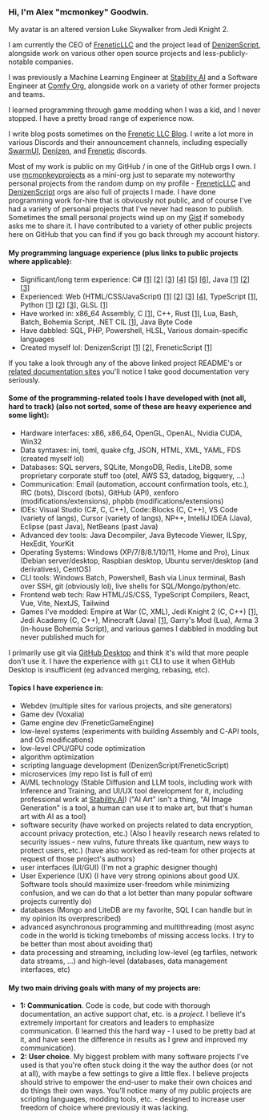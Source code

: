 ### Hi, I'm Alex "mcmonkey" Goodwin.

My avatar is an altered version Luke Skywalker from Jedi Knight 2.

I am currently the CEO of [FreneticLLC](https://github.com/FreneticLLC) and the project lead of [DenizenScript](https://github.com/DenizenScript/), alongside work on various other open source projects and less-publicly-notable companies.

I was previously a Machine Learning Engineer at [Stability AI](https://github.com/Stability-AI) and a Software Engineer at [Comfy Org](https://github.com/comfy-org), alongside work on a variety of other former projects and teams.

I learned programming through game modding when I was a kid, and I never stopped. I have a pretty broad range of experience now.

I write blog posts sometimes on the [Frenetic LLC Blog](https://blog.freneticllc.com/). I write a lot more in various Discords and their announcement channels, including especially [SwarmUI](https://discord.gg/q2y38cqjNw), [Denizen](https://discord.gg/Q6pZGSR), and [Frenetic](https://discord.gg/eggWVJt) discords.

Most of my work is public on my GitHub / in one of the GitHub orgs I own. I use [mcmonkeyprojects](https://github.com/mcmonkeyprojects) as a mini-org just to separate my noteworthy personal projects from the random dump on my profile - [FreneticLLC](https://github.com/FreneticLLC) and [DenizenScript](https://github.com/DenizenScript/) orgs are also full of projects I made. I have done programming work for-hire that is obviously not public, and of course I've had a variety of personal projects that I've never had reason to publish. Sometimes the small personal projects wind up on my [Gist](https://gist.github.com/mcmonkey4eva/) if somebody asks me to share it. I have contributed to a variety of other public projects here on GitHub that you can find if you go back through my account history.

#### My programming language experience (plus links to public projects where applicable):

- Significant/long term experience: C# [[1]](https://github.com/FreneticLLC/FreneticGameEngine) [[2]](https://github.com/FreneticLLC/FreneticScript) [[3]](https://github.com/mcmonkeyprojects/KeyboardChatterBlocker) [[4]](https://github.com/mcmonkeyprojects/DiscordModBot) [[5]](https://github.com/FreneticLLC/FreneticUtilities) [[6]](https://github.com/mcmonkeyprojects/SwarmUI), Java [[1]](https://github.com/DenizenScript/Denizen) [[2]](https://github.com/mcmonkeyprojects/Sentinel) [[3]](https://github.com/DenizenScript/Denizen-Core)
- Experienced: Web (HTML/CSS/JavaScript) [[1]](https://github.com/DenizenScript/DenizenMetaWebsite) [[2]](https://github.com/DenizenScript/DenizenPastingWebsite) [[3]](https://github.com/FreneticLLC/FreneticLLCWebsite) [[4]](https://github.com/mcmonkeyprojects/SwarmUI), TypeScript [[1]](https://github.com/DenizenScript/DenizenVSCode), Python [[1]](https://github.com/mcmonkeyprojects/sd-dynamic-thresholding) [[2]](https://github.com/mcmonkeyprojects/sd-infinity-grid-generator-script) [[3]](https://github.com/mcmonkeyprojects/SwarmUI/tree/master/src/BuiltinExtensions/ComfyUIBackend/ExtraNodes), GLSL [[1]](https://github.com/FreneticLLC/FreneticGameEngine/tree/master/FGEGraphics/data/shaders)
- Have worked in: x86_64 Assembly, C [[1]](https://github.com/mcmonkeyprojects/Twifire), C++, Rust [[1]](https://github.com/mcmonkeyprojects/translate-tool), Lua, Bash, Batch, Bohemia Script, .NET CIL [[1]](https://github.com/FreneticLLC/FreneticScript/blob/master/FreneticScript/ScriptSystems/ScriptCompiler.cs), Java Byte Code
- Have dabbled: SQL, PHP, Powershell, HLSL, Various domain-specific languages
- Created myself lol: DenizenScript [[1]](https://github.com/DenizenScript/Denizen) [[2]](https://github.com/mcmonkeyprojects/DenizenSampleScripts), FreneticScript [[1]](https://github.com/FreneticLLC/FreneticScript)

If you take a look through any of the above linked project README's or [related documentation sites](https://meta.denizenscript.com/Docs/Commands) you'll notice I take good documentation very seriously.

#### Some of the programming-related tools I have developed with (not all, hard to track) (also not sorted, some of these are heavy experience and some light):

- Hardware interfaces: x86, x86_64, OpenGL, OpenAL, Nvidia CUDA, Win32
- Data syntaxes: ini, toml, quake cfg, JSON, HTML, XML, YAML, FDS (created myself lol)
- Databases: SQL servers, SQLite, MongoDB, Redis, LiteDB, some proprietary corporate stuff too (otel, AWS S3, datadog, bigquery, ...)
- Communication: Email (automation, account confirmation tools, etc.), IRC (bots), Discord (bots), GitHub (API), xenforo (modifications/extensions), phpbb (modifications/extensions)
- IDEs: Visual Studio (C#, C, C++), Code::Blocks (C, C++), VS Code (variety of langs), Cursor (variety of langs), NP++, IntelliJ IDEA (Java), Eclipse (past Java), NetBeans (past Java)
- Advanced dev tools: Java Decompiler, Java Bytecode Viewer, ILSpy, HexEdit, YourKit
- Operating Systems: Windows (XP/7/8/8.1/10/11, Home and Pro), Linux (Debian server/desktop, Raspbian desktop, Ubuntu server/desktop (and derivatives), CentOS)
- CLI tools: Windows Batch, Powershell, Bash via Linux terminal, Bash over SSH, git (obviously lol), live shells for SQL/Mongo/python/etc.
- Frontend web tech: Raw HTML/JS/CSS, TypeScript Compilers, React, Vue, Vite, NextJS, Tailwind
- Games I've modded: Empire at War (C, XML), Jedi Knight 2 (C, C++) [[1]](https://github.com/mcmonkeyprojects/Twifire), Jedi Academy (C, C++), Minecraft (Java) [[1]](https://github.com/DenizenScript/Denizen), Garry's Mod (Lua), Arma 3 (in-house Bohemia Script), and various games I dabbled in modding but never published much for

I primarily use git via [GitHub Desktop](https://desktop.github.com/) and think it's wild that more people don't use it. I have the experience with `git` CLI to use it when GitHub Desktop is insufficient (eg advanced merging, rebasing, etc).

#### Topics I have experience in:

- Webdev (multiple sites for various projects, and site generators)
- Game dev (Voxalia)
- Game engine dev (FreneticGameEngine)
- low-level systems (experiments with building Assembly and C-API tools, and OS modifications)
- low-level CPU/GPU code optimization
- algorithm optimization
- scripting language development (DenizenScript/FreneticScript)
- microservices (my repo list is full of em)
- AI/ML technology (Stable Diffusion and LLM tools, including work with Inference and Training, and UI/UX tool development for it, including professional work at [Stability.AI](https://github.com/Stability-AI)) ("AI Art" isn't a thing, "AI Image Generation" is a tool, a human can use it to make art, but that's human art with AI as a tool)
- software security (have worked on projects related to data encryption, account privacy protection, etc.) (Also I heavily research news related to security issues - new vulns, future threats like quantum, new ways to protect users, etc.) (have also worked as red-team for other projects at request of those project's authors)
- user interfaces (UI/GUI) (I'm not a graphic designer though)
- User Experience (UX) (I have very strong opinions about good UX. Software tools should maximize user-freedom while minimizing confusion, and we can do that a lot better than many popular software projects currently do)
- databases (Mongo and LiteDB are my favorite, SQL I can handle but in my opinion its overprescribed)
- advanced asynchronous programming and multithreading (most async code in the world is ticking timebombs of missing access locks. I try to be better than most about avoiding that)
- data processing and streaming, including low-level (eg tarfiles, network data streams, ...) and high-level (databases, data management interfaces, etc)

#### My two main driving goals with many of my projects are:

- **1: Communication**. Code is code, but code with thorough documentation, an active support chat, etc. is a *project*. I believe it's extremely important for creators and leaders to emphasize communication. (I learned this the hard way - I used to be pretty bad at it, and have seen the difference in results as I grew and improved my communication).
- **2: User choice**. My biggest problem with many software projects I've used is that you're often stuck doing it the way the author does (or not at all), with maybe a few settings to give a little flex. I believe projects should strive to empower the end-user to make their own choices and do things their own ways. You'll notice many of my public projects are scripting languages, modding tools, etc. - designed to increase user freedom of choice where previously it was lacking.
